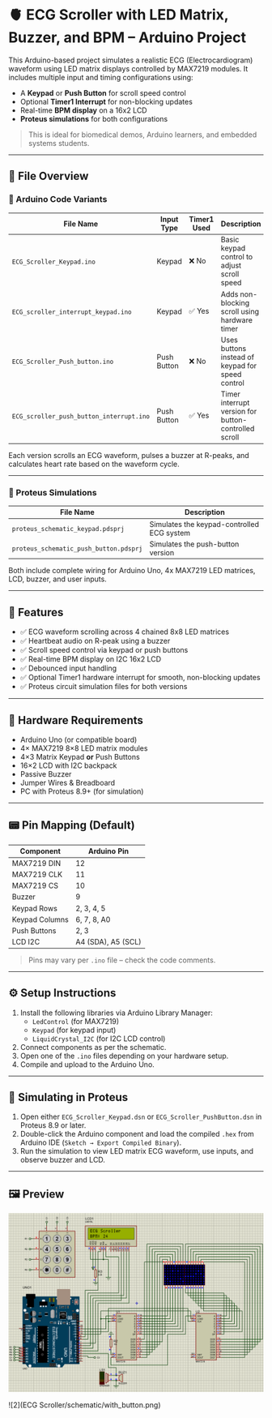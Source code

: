 
# 🫀 ECG Scroller with LED Matrix, Buzzer, and BPM – Arduino Project

This Arduino-based project simulates a realistic ECG (Electrocardiogram) waveform using LED matrix displays controlled by MAX7219 modules. It includes multiple input and timing configurations using:

- A **Keypad** or **Push Button** for scroll speed control
- Optional **Timer1 Interrupt** for non-blocking updates
- Real-time **BPM display** on a 16x2 LCD
- **Proteus simulations** for both configurations

> This is ideal for biomedical demos, Arduino learners, and embedded systems students.

---

## 📁 File Overview

### 🔌 Arduino Code Variants

| File Name                                | Input Type    | Timer1 Used | Description |
|------------------------------------------|---------------|-------------|-------------|
| `ECG_Scroller_Keypad.ino`                | Keypad        | ❌ No       | Basic keypad control to adjust scroll speed |
| `ECG_scroller_interrupt_keypad.ino`      | Keypad        | ✅ Yes      | Adds non-blocking scroll using hardware timer |
| `ECG_Scroller_Push_button.ino`           | Push Button   | ❌ No       | Uses buttons instead of keypad for speed control |
| `ECG_scroller_push_button_interrupt.ino` | Push Button   | ✅ Yes      | Timer interrupt version for button-controlled scroll |

Each version scrolls an ECG waveform, pulses a buzzer at R-peaks, and calculates heart rate based on the waveform cycle.

---

### 🧪 Proteus Simulations

| File Name                             | Description |
|--------------------------------------|-------------|
| `proteus_schematic_keypad.pdsprj`            | Simulates the keypad-controlled ECG system |
| `proteus_schematic_push_button.pdsprj`        | Simulates the push-button version |

Both include complete wiring for Arduino Uno, 4x MAX7219 LED matrices, LCD, buzzer, and user inputs.

---

## 🚀 Features

- ✅ ECG waveform scrolling across 4 chained 8x8 LED matrices
- ✅ Heartbeat audio on R-peak using a buzzer
- ✅ Scroll speed control via keypad or push buttons
- ✅ Real-time BPM display on I2C 16x2 LCD
- ✅ Debounced input handling
- ✅ Optional Timer1 hardware interrupt for smooth, non-blocking updates
- ✅ Proteus circuit simulation files for both versions

---

## 🔧 Hardware Requirements

- Arduino Uno (or compatible board)  
- 4× MAX7219 8×8 LED matrix modules  
- 4×3 Matrix Keypad **or** Push Buttons  
- 16×2 LCD with I2C backpack  
- Passive Buzzer  
- Jumper Wires & Breadboard  
- PC with Proteus 8.9+ (for simulation)

---

## 📟 Pin Mapping (Default)

| Component       | Arduino Pin     |
|----------------|------------------|
| MAX7219 DIN    | 12               |
| MAX7219 CLK    | 11               |
| MAX7219 CS     | 10               |
| Buzzer         | 9                |
| Keypad Rows    | 2, 3, 4, 5       |
| Keypad Columns | 6, 7, 8, A0      |
| Push Buttons   | 2, 3             |
| LCD I2C        | A4 (SDA), A5 (SCL) |

> Pins may vary per `.ino` file – check the code comments.

---

## ⚙️ Setup Instructions

1. Install the following libraries via Arduino Library Manager:
   - `LedControl` (for MAX7219)
   - `Keypad` (for keypad input)
   - `LiquidCrystal_I2C` (for I2C LCD control)
2. Connect components as per the schematic.
3. Open one of the `.ino` files depending on your hardware setup.
4. Compile and upload to the Arduino Uno.

---

## 🧪 Simulating in Proteus

1. Open either `ECG_Scroller_Keypad.dsn` or `ECG_Scroller_PushButton.dsn` in Proteus 8.9 or later.
2. Double-click the Arduino component and load the compiled `.hex` from Arduino IDE (`Sketch → Export Compiled Binary`).
3. Run the simulation to view LED matrix ECG waveform, use inputs, and observe buzzer and LCD.

---

## 🖼️ Preview

![1](schematic/keypad.png)

![2](ECG Scroller/schematic/with_button.png)
